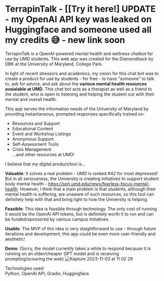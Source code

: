 # TerrapinTalk - [[Try it here!] UPDATE - my OpenAI API key was leaked on Huggingface and someone used all my credits 😅 - new link soon
TerrapinTalk is a OpenAI-powered mental health and wellness chatbot for use by UMD students. This web app was created for the Diamondhack by DBK at the University of Maryland, College Park.

In light of recent stressors and academics, my vision for this chat bot was to create a product for use by students - for free - to have "someone" to talk to, ask for advice, and ask about the **various mental health resources avaialable at UMD**. This chat bot acts as a therapist as well as a friend to the student, who is open to listening and helping the student out with their mental and overall health.

This app serves the information needs of the University of Maryland by providing instantaneous, prompted responses specifically trained on:
- Resources and Support
- Educational Content
- Event and Workshop Listings
- Anonymous Support
- Self-Assessment Tools
- Crisis Management   
...and other resources at UMD!

I believe that my digital product/tool is...  

**Valuable**: It solves a real problem - UMD is ranked #42 for most depressed! But in all seriousness, the University is creating initiatives to support student body mental health - https://sph.umd.edu/news/fearless-focus-mental-health. However, I think that a main problem is that students, although their mental health is suffering, are unaware of such resources, so this tool can definitely help with that and bring light to how the University is helping.

**Feasible**: This idea is feasible through technology. The only cost of running it would be the OpenAI API tokens, but is definitely worth it to run and can be funded/sponsored by various campus initiatives.  

**Usable**: The MVP of this idea is very staightforward to use - through future iterations and development, this app could be even more user-friendly and aesthetic!  

**Demo**: (Sorry, the model currently takes a while to respond because it is running on an older/cheaper GPT model and is receiving prompting/scouring the web)
![Kapture 2023-11-03 at 11 02 29](https://github.com/eddy-qiu/TerrapinTalk/assets/97773835/bc977dd9-7cd4-4cf5-83f3-50dd1db3a1ff)

Technologies used:  
Python, OpenAI API, Gradio, Huggingface
